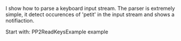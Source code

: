 I show how to parse a keyboard input stream. The parser is extremely simple, it detect occurences of 'petit' in the input stream and shows a notifiaction.

Start with:
PP2ReadKeysExample example